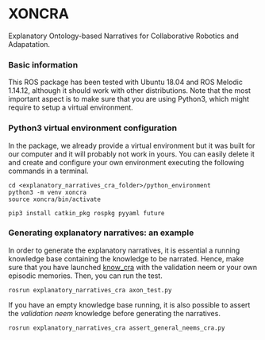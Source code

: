# XONCRA
Explanatory Ontology-based Narratives for Collaborative Robotics and Adapatation.

### Basic information
This ROS package has been tested with Ubuntu 18.04 and ROS Melodic 1.14.12, although it should work with other distributions. Note that the most important aspect is to make sure that you are using Python3, which might require to setup a virtual environment. 


### Python3 virtual environment configuration
In the package, we already provide a virtual environment but it was built for our computer and it will probably not work in yours. You can easily delete it and create and configure your own environment executing the following commands in a terminal.

```
cd <explanatory_narratives_cra_folder>/python_environment
python3 -m venv xoncra
source xoncra/bin/activate

pip3 install catkin_pkg rospkg pyyaml future

```

### Generating explanatory narratives: an example
In order to generate the explanatory narratives, it is essential a running knowledge base containing the knowledge to be narrated. Hence, make sure that you have launched [know_cra](https://github.com/albertoOA/know_cra/) with the validation neem or your own episodic memories. Then, you can run the test.

```
rosrun explanatory_narratives_cra axon_test.py
```

If you have an empty knowledge base running, it is also possible to assert the *validation neem* knowledge before generating the narratives. 

```
rosrun explanatory_narratives_cra assert_general_neems_cra.py
```
